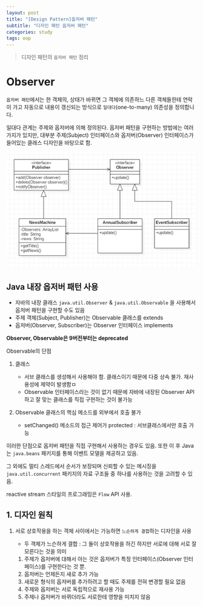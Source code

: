 ```yaml
---
layout: post
title: "[Design Pattern]옵저버 패턴"
subtitle: "디자인 패턴 옵저버 패턴"
categories: study
tags: oop
---
```

> 디자인 패턴의 `옵저버 패턴` 정리

# Observer

`옵저버 패턴`에서는 한 객체의, 상태가 바뀌면 그 객체에 의존하느 다른 객체들한테 연락이 가고 자동으로 내용이 갱신되는 방식으로 `일대다`(one-to-many) 의존성을
정의합니다.

일대다 관계는 주제와 옵저버에 의해 정의된다. 옵저버 패턴을 구현하는 방법에는 여러 가지가 있지만, 대부분 주제(Subject) 인터페이스와 옵저버(Observer) 인터페이스가
들어있는 클래스 디자인을 바탕으로 함.

![observer](/assets/img/oop/observer.jpg)

## Java 내장 옵저버 패턴 사용

- 자바의 내장 클래스 `java.util.Observer` & `java.util.Observable` 을 사용해서 옵저버 패턴을 구현할 수도 있음
- 주제 객체(Subject, Publisher)는 Observable 클래스를 extends
- 옵저버(Observer, Subscriber)는 Observer 인터페이스 implements

**Observer, Observable은 9버전부터는 deprecated**

Observable의 단점

1. 클래스
    - 서브 클래스를 생성해서 사용해야 함. 클래스이기 때문에 다중 상속 불가. 재사용성에 제약이 발생함ㅁ
    - Observable 인터페이스라는 것이 없기 때문에 자바에 내장된 Observer API하고 잘 맞는 클래스를 직접 구현하는 것이 불가능

2. Observable 클래스의 핵심 메소드를 외부에서 호출 불가
    - setChanged() 메소드의 접근 제어가 protected : 서브클래스에서만 호출 가능

이러한 단점으로 옵저버 패턴을 직접 구현해서 사용하는 경우도 있음. 또한 이 후 Java는 `java.beans` 패키지를 통해 이벤트 모델을 제공하고 있음.

그 외에도 멀티 스레드에서 순서가 보장되며 신뢰할 수 있는 메시징을 `java.util.concurrent` 패키지의 자료 구조들 중 하나를 사용하는 것을 고려할 수 있음.

reactive stream 스타일의 프로그래밍은 `Flow` API 사용.

## 1. 디자인 원칙

1. 서로 상호작용을 하는 객체 사이에서는 가능하면 `느슨하게 결합`하는 디자인을 사용
    - 두 객체가 느슨하게 결합 : 그 둘이 상호작용을 하긴 하지만 서로에 대해 서로 잘 모른다는 것을 의미

    1. 주제가 옵저버에 대해서 아는 것은 옵저버가 특정 인터페이스(Observer 인터페이스)를 구현한다는 것 뿐.
    2. 옵저버는 언제든지 새로 추가 가능
    2. 새로운 형식의 옵저버를 추가하려고 할 때도 주제를 전혀 변경할 필요 없음
    2. 주제와 옵저버는 서로 독립적으로 재사용 가능
    2. 주제나 옵저버가 바뀌더라도 서로한테 영향을 미치지 않음
   

